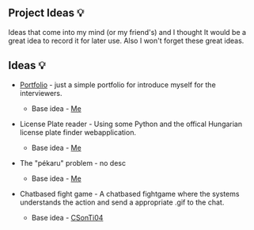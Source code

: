 ## Project Ideas 💡

Ideas that come into my mind (or my friend's) and I thought It would be a great idea to record it for later use. Also I won't forget these great ideas.

## Ideas 💡

- [Portfolio](https://github.com/gartou/portfolio) - just a simple portfolio for introduce myself for the interviewers. 
  - Base idea - [Me](https://github.com/gartou)
  
- License Plate reader - Using some Python and the offical Hungarian license plate finder webapplication.
  - Base idea - [Me](https://github.com/gartou)

- The "pékaru" problem - no desc
  - Base idea - [Me](https://github.com/gartou)
  
- Chatbased fight game - A chatbased fightgame where the systems understands the action and send a appropriate .gif to the chat.
  - Base idea - [CSonTi04](https://github.com/CSonTi04)
  
  
